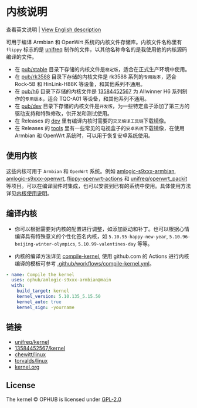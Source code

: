 # 内核说明

查看英文说明 | [View English description](README.md)

可用于编译 Armbian 和 OpenWrt 系统的内核文件存储库。内核文件名称里有 `flippy` 标志的是 [unifreq](https://github.com/unifreq) 制作的文件，以其他名称命名的是我使用他的内核源码编译的文件。

- 在 [pub/stable](pub/stable) 目录下存储的内核文件是`稳定版`，适合在正式生产环境中使用。
- 在 [pub/rk3588](pub/rk3588) 目录下存储的内核文件是 rk3588 系列的`专用版本`，适合 Rock-5B 和 HinLink-H88K 等设备，和其他系列不通用。
- 在 [pub/h6](pub/h6) 目录下存储的内核文件是 [13584452567](https://github.com/13584452567/linux-6.1.y) 为 Allwinner H6 系列制作的`专用版本`，适合 TQC-A01 等设备，和其他系列不通用。
- 在 [pub/dev](pub/dev) 目录下存储的内核文件是`开发版`，为一些特定盒子添加了第三方的驱动支持和特殊修改，供开发和测试使用。
- 在 Releases 的 [dev](https://github.com/ophub/kernel/releases/tag/dev) 里有编译内核时需要的`交叉编译工具链`下载镜像。
- 在 Releases 的 [tools](https://github.com/ophub/kernel/releases/tag/tools) 里有一些常见的电视盒子的`安卓系统`下载镜像，在使用 Armbian 和 OpenWrt 系统时，可以用于恢复安卓系统使用。

## 使用内核

这些内核可用于 `Armbian` 和 `OpenWrt` 系统。例如 [amlogic-s9xxx-armbian](https://github.com/ophub/amlogic-s9xxx-armbian), [amlogic-s9xxx-openwrt](https://github.com/ophub/amlogic-s9xxx-openwrt), [flippy-openwrt-actions](https://github.com/ophub/flippy-openwrt-actions) 和 [unifreq/openwrt_packit](https://github.com/unifreq/openwrt_packit) 等项目。可以在编译固件时集成，也可以安装到已有的系统中使用。具体使用方法详见[内核使用说明](https://github.com/ophub/amlogic-s9xxx-armbian/blob/main/compile-kernel/README.cn.md#内核使用说明)。

## 编译内核

- 你可以根据需要对内核的配置进行调整，如添加驱动和补丁。也可以根据心情编译具有特殊意义的个性化签名内核，如 `5.10.95-happy-new-year`, `5.10.96-beijing-winter-olympics`, `5.10.99-valentines-day` 等等。

- 内核的编译方法详见 [compile-kernel](https://github.com/ophub/amlogic-s9xxx-armbian/tree/main/compile-kernel), 使用 github.com 的 Actions 进行内核编译的模板可参考 [.github/workflows/compile-kernel.yml](https://github.com/ophub/amlogic-s9xxx-openwrt/blob/main/.github/workflows/compile-kernel.yml)。

```yaml
- name: Compile the kernel
  uses: ophub/amlogic-s9xxx-armbian@main
  with:
    build_target: kernel
    kernel_version: 5.10.135_5.15.50
    kernel_auto: true
    kernel_sign: -yourname
```

## 链接

- [unifreq/kernel](https://github.com/unifreq)
- [13584452567/kernel](https://github.com/13584452567/linux-6.1.y)
- [chewitt/linux](https://github.com/chewitt/linux)
- [torvalds/linux](https://github.com/torvalds/linux)
- [kernel.org](https://kernel.org)

## License

The kernel © OPHUB is licensed under [GPL-2.0](https://github.com/ophub/kernel/blob/main/LICENSE)
